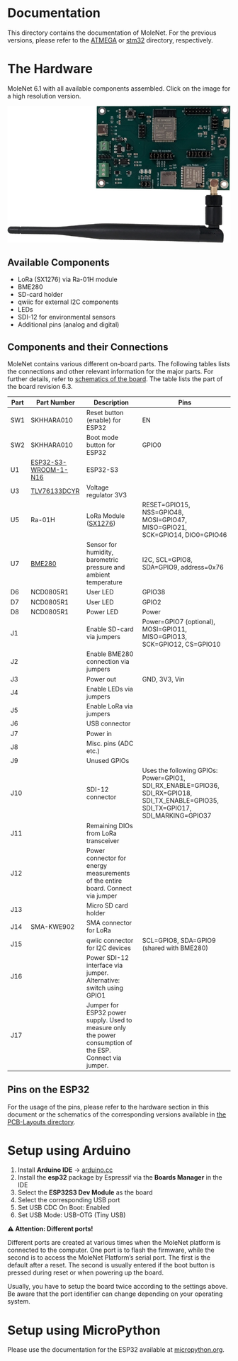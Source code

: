 # Documentation

This directory contains the documentation of MoleNet. For the previous
versions, please refer to the [ATMEGA](ATMEGA) or [stm32](stm32) directory, respectively.


# The Hardware

MoleNet 6.1 with all available components assembled. Click on the image for a
high resolution version.

[![The MoleNet 6.3 hardware](/images/MoleNet_6.3_lr.jpg)](/images/MoleNet_6.3.jpg)

## Available Components

- LoRa (SX1276) via Ra-01H module
- BME280
- SD-card holder
- qwiic for external I2C components
- LEDs
- SDI-12 for environmental sensors
- Additional pins (analog and digital)

## Components and their Connections

MoleNet contains various different on-board parts. The following tables lists
the connections and other relevant information for the major parts. For further
details, refer to [schematics of the board](../PCB-Layouts/). The table lists
the part of the board revision 6.3.

| **Part** | **Part Number**      | **Description**                                                  | **Pins**                                                                                                                            |
|----------|----------------------|------------------------------------------------------------------|-------------------------------------------------------------------------------------------------------------------------------------|
| SW1      | SKHHARA010           | Reset button (enable) for ESP32                                  | EN                                                                                                                                  |
| SW2      | SKHHARA010           | Boot mode button for ESP32                                       | GPIO0                                                                                                                               |
| U1       | [ESP32-S3-WROOM-1-N16](https://www.espressif.com/sites/default/files/documentation/esp32-s3-wroom-1_wroom-1u_datasheet_en.pdf) | ESP32-S3                                                         |                                                                                                                                     |
| U3       | [TLV76133DCYR](https://www.ti.com/product/de-de/TLV761/part-details/TLV76133DCYR)         | Voltage regulator 3V3                                            |                                                                                                                                     |
| U5       | Ra-01H               | LoRa Module ([SX1276](https://www.semtech.com/products/wireless-rf/lora-connect/sx1276))                                             | RESET=GPIO15, NSS=GPIO48, MOSI=GPIO47, MISO=GPIO21, SCK=GPIO14, DIO0=GPIO46                                                         |
| U7       | [BME280](https://www.bosch-sensortec.com/products/environmental-sensors/humidity-sensors-bme280/)               | Sensor for humidity, barometric pressure and ambient temperature | I2C, SCL=GPIO8, SDA=GPIO9, address=0x76                                                                                             |
| D6       | NCD0805R1            | User LED                                                         | GPIO38                                                                                                                              |
| D7       | NCD0805R1            | User LED                                                         | GPIO2                                                                                                                               |
| D8       | NCD0805R1            | Power LED                                                        | Power                                                                                                                               |
| J1       |                      | Enable SD-card via jumpers                                       | Power=GPIO7 (optional), MOSI=GPIO11, MISO=GPIO13, SCK=GPIO12, CS=GPIO10                                                             |
| J2       |                      | Enable BME280 connection via jumpers                             |                                                                                                                                     |
| J3       |                      | Power out                                                        | GND, 3V3, Vin                                                                                                                       |
| J4       |                      | Enable LEDs via jumpers                                          |                                                                                                                                     |
| J5       |                      | Enable LoRa via jumpers                                          |                                                                                                                                     |
| J6       |                      | USB connector                                                    |                                                                                                                                     |
| J7       |                      | Power in                                                         |                                                                                                                                     |
| J8       |                      | Misc. pins (ADC etc.)                                            |                                                                                                                                     |
| J9       |                      | Unused GPIOs                                                     |                                                                                                                                     |
| J10      |                      | SDI-12 connector                                                 | Uses the following GPIOs: Power=GPIO1, SDI_RX_ENABLE=GPIO36, SDI_RX=GPIO18, SDI_TX_ENABLE=GPIO35, SDI_TX=GPIO17, SDI_MARKING=GPIO37 |
| J11      |                      | Remaining DIOs from LoRa transceiver                             |                                                                                                                                     |
| J12      |                      | Power connector for energy measurements of the entire board. Connect via jumper         |                                                                                                                                     |
| J13      |                      | Micro SD card holder                                             |                                                                                                                                     |
| J14      | SMA-KWE902           | SMA connector for LoRa                                           |                                                                                                                                     |
| J15      |                      | qwiic connector for I2C devices                                  | SCL=GPIO8, SDA=GPIO9 (shared with BME280)                                                                                           |
| J16      |                      | Power SDI-12 interface via jumper. Alternative: switch using GPIO1          |                                                                                                                                     |
| J17      |                      | Jumper for ESP32 power supply. Used to measure only the power consumption of the ESP. Connect via jumper.          |                                                                                                                                     |


## Pins on the ESP32

For the usage of the pins, please refer to the hardware section in this
document or the schematics of the corresponding versions available in [the PCB-Layouts directory](../PCB-Layouts/).

# Setup using Arduino

1) Install **Arduino IDE** -> [arduino.cc](https://www.arduino.cc/en/software/)
2) Install the **esp32** package by Espressif via the **Boards Manager** in the IDE
3) Select the **ESP32S3 Dev Module** as the board
4) Select the corresponding USB port
5) Set USB CDC On Boot: Enabled
6) Set USB Mode: USB-OTG (Tiny USB)

**⚠️ Attention: Different ports!**

Different ports are created at various times when the MoleNet platform is connected to the computer. One port is to flash the firmware, while the second is to access the MoleNet Platform’s serial port. The first is the default after a reset. The second is usually entered if the boot button is pressed during reset or when powering up the board.

Usually, you have to setup the board twice according to the settings above. Be
aware that the port identifier can change depending on your operating system.

# Setup using MicroPython

Please use the documentation for the ESP32 available at
[micropython.org](https://micropython.org/download/ESP32_GENERIC_S3/).
